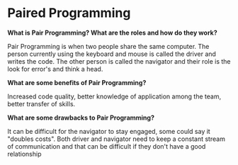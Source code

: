 # Paired Programming

**What is Pair Programming? What are the roles and how do they work?**

Pair Programming is when two people share the same computer. The person currently using the keyboard and mouse is called the driver and writes the code. The other person is called the navigator and their role is the look for error's and think a head. 

**What are some benefits of Pair Programming?**

Increased code quality, better knowledge of application among the team, better transfer of skills.

**What are some drawbacks to Pair Programming?**

It can be difficult for the navigator to stay engaged, some could say it "doubles costs". Both driver and navigator need to keep a constant stream of communication and that can be difficult if they don't have a good relationship

